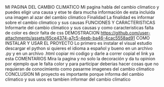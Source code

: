 MI PAGINA DEL CAMBIO CLIMATICO
Mi pagina habla del cambio climatico y puedes eligir una causa
y etse te dara mucha información de esta incluida una imagen al
azar del cambio climatico
Finalidad
La finalidad es informar sobre el cambio climatico y sus causas
FUNCIONES Y CARACTERISTICAS
Informarte del cambio climatico y sus causas y como caracteristicas
falta de color es decir falta de css
DEMOSTRACION 
https://github.com/user-attachments/assets/65ce4374-a7c5-4eeb-ba46-4cac5558ad91
COMO INSTALAR Y USAR EL PROYECTO
Lo primero es instalar el visual estudio descargar el python si 
quieres el idioma a español y bueno en un archivo .py y en un archivo
.html copiar mi codigo y darle a correr copial el link ya esta
COMENTARIOS
Mira la pagina y no solo la decoración y da tu opinion por ejemplo que 
le falta color y para participar deberias hacer cosas que no requieran 
de conocimiento como pasarme imagenes del cambio climatico
CONCLUSION
Mi proyecto es importante porque informa del cambio climatico
y sus usos es tambien informar del cambio climatico

